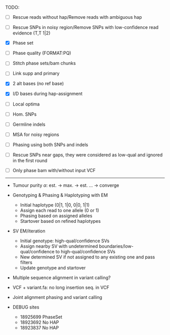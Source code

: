 TODO:
- [ ] Rescue reads without hap/Remove reads with ambiguous hap
- [ ] Rescue SNPs in noisy region/Remove SNPs with low-confidence read evidence (T,T 1|2)
- [x] Phase set
- [ ] Phase quality (FORMAT:PQ)
- [ ] Stitch phase sets/bam chunks
- [ ] Link supp and primary
- [x] 2 alt bases (no ref base)
- [x] I/D bases during hap-assignment
- [ ] Local optima
- [ ] Hom. SNPs
- [ ] Germline indels
- [ ] MSA for noisy regions
- [ ] Phasing using both SNPs and indels
- [ ] Rescue SNPs near gaps, they were considered as low-qual and ignored in the first round

- [ ] Only phase bam with/without input VCF

---

* Tumour purity $\alpha$: est. -> max. -> est. ... -> converge
* Genotyping & Phasing & Haplotyping with EM
  * Initial haplotype (0|1, 1|0, 0|0, 1|1)
  * Assign each read to one allele (0 or 1)
  * Phasing based on assigned alleles
  * Startover based on refined haplotypes

* SV EM/iteration
  * Initial genotype: high-qual/confidence SVs
  * Assign nearby SV with undetermined boundaries/low-qual/confidence to high-qual/confidence SVs
  * New determined SV if not assigned to any existing one and pass filters
  * Update genotype and startover

* Multiple sequence alignment in variant calling?

* VCF + variant.fa: no long insertion seq. in VCF

* Joint alignment phasing and variant calling



* DEBUG sites
  * 18925699 PhaseSet
  * 18923692 No HAP
  * 18923837 No HAP